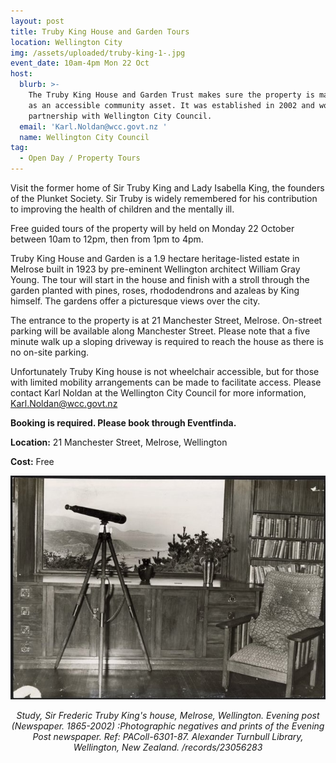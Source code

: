 ```yaml
---
layout: post
title: Truby King House and Garden Tours
location: Wellington City
img: /assets/uploaded/truby-king-1-.jpg
event_date: 10am-4pm Mon 22 Oct
host:
  blurb: >-
    The Truby King House and Garden Trust makes sure the property is maintained
    as an accessible community asset. It was established in 2002 and works in
    partnership with Wellington City Council.
  email: 'Karl.Noldan@wcc.govt.nz '
  name: Wellington City Council
tag:
  - Open Day / Property Tours
---
```

Visit the former home of Sir Truby King and Lady Isabella King, the founders of the Plunket Society. Sir Truby is widely remembered for his contribution to improving the health of children and the mentally ill.

Free guided tours of the property will by held on Monday 22 October between 10am to 12pm, then from 1pm to 4pm. 

Truby King House and Garden is a 1.9 hectare heritage-listed estate in Melrose built in 1923 by pre-eminent Wellington architect William Gray Young. The tour will start in the house and finish with a stroll through the garden planted with pines, roses, rhododendrons and azaleas by King himself.
 The gardens offer a picturesque views over the city. 

The entrance to the property is at 21 Manchester Street, Melrose. On-street parking will be available along Manchester Street. Please note that a five minute walk up a sloping driveway is required to reach the house as there is no on-site parking.

Unfortunately Truby King house is not wheelchair accessible, but for those with limited mobility arrangements can be made to facilitate access. Please contact Karl Noldan at the Wellington City Council for more information, Karl.Noldan@wcc.govt.nz 

**Booking is required. Please book through Eventfinda.**

**Location:** 21 Manchester Street, Melrose, Wellington

**Cost:** Free

<center>

![](/assets/uploaded/truby-king.jpg)

_Study, Sir Frederic Truby King's house, Melrose, Wellington. Evening post (Newspaper. 1865-2002) :Photographic negatives and prints of the Evening Post newspaper. Ref: PAColl-6301-87. Alexander Turnbull Library, Wellington, New Zealand. /records/23056283_
